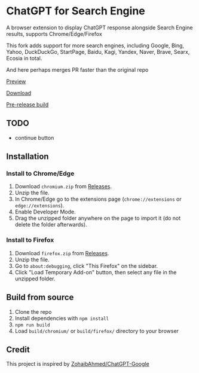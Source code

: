 # ChatGPT for Search Engine

A browser extension to display ChatGPT response alongside Search Engine results, supports Chrome/Edge/Firefox

This fork adds support for more search engines, including Google, Bing, Yahoo, DuckDuckGo, StartPage, Baidu, Kagi, Yandex, Naver, Brave, Searx, Ecosia in total.

And here perhaps merges PR faster than the original repo

[Preview](./screenshot/README.md)

[Download](https://github.com/josStorer/chat-gpt-search-engine-extension/releases)

[Pre-release build](https://github.com/josStorer/chat-gpt-search-engine-extension/actions)

## TODO
- continue button

## Installation

### Install to Chrome/Edge

1. Download `chromium.zip` from [Releases](https://github.com/josStorer/chat-gpt-search-engine-extension/releases).
2. Unzip the file.
3. In Chrome/Edge go to the extensions page (`chrome://extensions` or `edge://extensions`).
4. Enable Developer Mode.
5. Drag the unzipped folder anywhere on the page to import it (do not delete the folder afterwards).

### Install to Firefox

1. Download `firefox.zip` from [Releases](https://github.com/josStorer/chat-gpt-search-engine-extension/releases).
2. Unzip the file.
3. Go to `about:debugging`, click "This Firefox" on the sidebar.
4. Click "Load Temporary Add-on" button, then select any file in the unzipped folder.

## Build from source

1. Clone the repo
2. Install dependencies with `npm install`
3. `npm run build`
4. Load `build/chromium/` or `build/firefox/` directory to your browser

## Credit

This project is inspired by [ZohaibAhmed/ChatGPT-Google](https://github.com/ZohaibAhmed/ChatGPT-Google)

